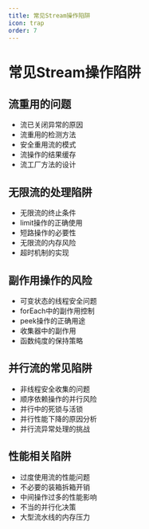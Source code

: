 ```yaml
---
title: 常见Stream操作陷阱
icon: trap
order: 7
---
```


# 常见Stream操作陷阱

## 流重用的问题

- 流已关闭异常的原因
- 流重用的检测方法
- 安全重用流的模式
- 流操作的结果缓存
- 流工厂方法的设计

## 无限流的处理陷阱

- 无限流的终止条件
- limit操作的正确使用
- 短路操作的必要性
- 无限流的内存风险
- 超时机制的实现

## 副作用操作的风险

- 可变状态的线程安全问题
- forEach中的副作用控制
- peek操作的正确用途
- 收集器中的副作用
- 函数纯度的保持策略

## 并行流的常见陷阱

- 非线程安全收集的问题
- 顺序依赖操作的并行风险
- 并行中的死锁与活锁
- 并行性能下降的原因分析
- 并行流异常处理的挑战

## 性能相关陷阱

- 过度使用流的性能问题
- 不必要的装箱拆箱开销
- 中间操作过多的性能影响
- 不当的并行化决策
- 大型流水线的内存压力
